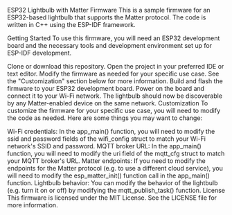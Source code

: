 
ESP32 Lightbulb with Matter Firmware
This is a sample firmware for an ESP32-based lightbulb that supports the Matter protocol. The code is written in C++ using the ESP-IDF framework.

Getting Started
To use this firmware, you will need an ESP32 development board and the necessary tools and development environment set up for ESP-IDF development.

Clone or download this repository.
Open the project in your preferred IDE or text editor.
Modify the firmware as needed for your specific use case. See the "Customization" section below for more information.
Build and flash the firmware to your ESP32 development board.
Power on the board and connect it to your Wi-Fi network.
The lightbulb should now be discoverable by any Matter-enabled device on the same network.
Customization
To customize the firmware for your specific use case, you will need to modify the code as needed. Here are some things you may want to change:

Wi-Fi credentials: In the app_main() function, you will need to modify the ssid and password fields of the wifi_config struct to match your Wi-Fi network's SSID and password.
MQTT broker URL: In the app_main() function, you will need to modify the uri field of the mqtt_cfg struct to match your MQTT broker's URL.
Matter endpoints: If you need to modify the endpoints for the Matter protocol (e.g. to use a different cloud service), you will need to modify the esp_matter_init() function call in the app_main() function.
Lightbulb behavior: You can modify the behavior of the lightbulb (e.g. turn it on or off) by modifying the mqtt_publish_task() function.
License
This firmware is licensed under the MIT License. See the LICENSE file for more information.

